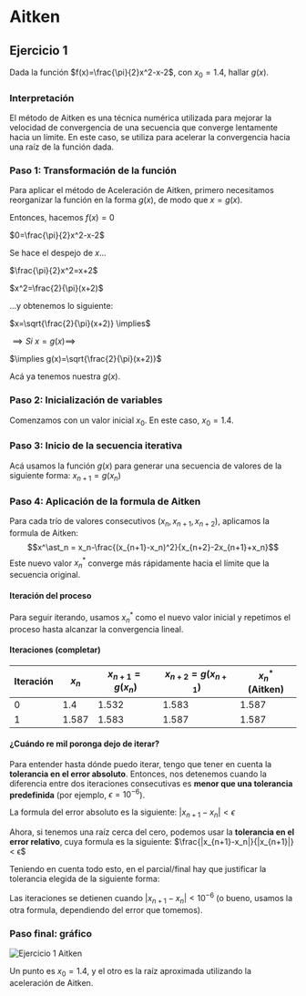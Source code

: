 # Aitken
## Ejercicio 1
Dada la función $f(x)=\frac{\pi}{2}x^2-x-2$, con $x_0=1.4$, hallar $g(x)$.
### Interpretación
El método de Aitken es una técnica numérica utilizada para mejorar la velocidad de convergencia de una secuencia que converge lentamente hacia un límite. En este caso, se utiliza para acelerar la convergencia hacia una raíz de la función dada.
### Paso 1: Transformación de la función
Para aplicar el método de Aceleración de Aitken, primero necesitamos reorganizar la función en la forma $g(x)$, de modo que $x=g(x)$.

Entonces, hacemos $f(x)=0$

$0=\frac{\pi}{2}x^2-x-2$

Se hace el despejo de $x$... 

$\frac{\pi}{2}x^2=x+2$

$x^2=\frac{2}{\pi}(x+2)$

...y obtenemos lo siguiente:

$x=\sqrt{\frac{2}{\pi}(x+2)} \implies$

$\implies Si$ $x=g(x) \implies$

 $\implies g(x)=\sqrt{\frac{2}{\pi}(x+2)}$
 
 Acá ya tenemos nuestra $g(x)$.
 
 ### Paso 2: Inicialización de variables
 Comenzamos con un valor inicial $x_0$​. En este caso, $x_0​=1.4$.
 ### Paso 3: Inicio de la secuencia iterativa
 Acá usamos la función $g(x)$ para generar una secuencia de valores de la siguiente forma: 
$x_{n+1}=g(x_n)$ 
### Paso 4: Aplicación de la formula de Aitken
Para cada trío de valores consecutivos ($x_{n},x_{n+1},x_{n+2}$), aplicamos la formula de Aitken: $$x^\ast_n = x_n-\frac{(x_{n+1}-x_n)^2}{x_{n+2}-2x_{n+1}+x_n}$$ Este nuevo valor $x^\ast_n$ converge más rápidamente hacia el límite que la secuencia original.
#### Iteración del proceso
Para seguir iterando, usamos $x^\ast_n$ como el nuevo valor inicial y repetimos el proceso hasta alcanzar la convergencia lineal.
#### Iteraciones (completar)
| Iteración | $x_n$ | $x_{n+1} = g(x_n)$ | $x_{n+2} = g(x_{n+1})$ | $x^*_n$ (Aitken) |
| --------- | ----- | ------------------ | ---------------------- | ---------------- |
| 0         | 1.4   | 1.532              | 1.583                  | 1.587            |
| 1         | 1.587 | 1.583              | 1.587                  | 1.587            |

#### ¿Cuándo re mil poronga dejo de iterar?
Para entender hasta dónde puedo iterar, tengo que tener en cuenta la **tolerancia en el error absoluto**. Entonces, nos detenemos cuando la diferencia entre dos iteraciones consecutivas es **menor que una tolerancia predefinida** (por ejemplo, $ϵ=10^{−6}$).

La formula del error absoluto es la siguiente: $|x_{n+1}-x_n|<ϵ$ 

Ahora, si tenemos una raíz cerca del cero, podemos usar la **tolerancia en el error relativo**, cuya formula es la siguiente: $\frac{|x_{n+1}-x_n|}{|x_{n+1}|} < ϵ$ 

Teniendo en cuenta todo esto, en el parcial/final hay que justificar la tolerancia elegida de la siguiente forma: 

Las iteraciones se detienen cuando $|x_{n+1}-x_n|<10^{-6}$ (o bueno, usamos la otra formula, dependiendo del error que tomemos).

### Paso final: gráfico
![Ejercicio 1 Aitken](https://i.imgur.com/hoLlfZB.png)

Un punto es $x_0=1.4$, y el otro es la raíz aproximada utilizando la aceleración de Aitken.
